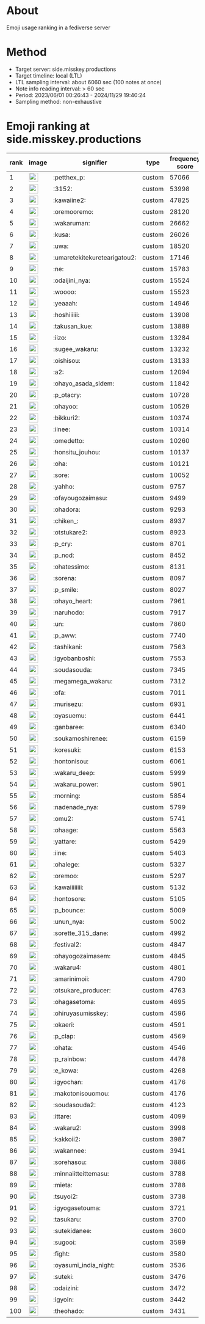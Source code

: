 # About
Emoji usage ranking in a fediverse server

# Method
- Target server: side.misskey.productions
- Target timeline: local (LTL)
- LTL sampling interval: about 6060 sec (100 notes at once)
- Note info reading interval: > 60 sec
- Period: 2023/06/01 00:26:43 - 2024/11/29 19:40:24 
- Sampling method: non-exhaustive

# Emoji ranking at side.misskey.productions

|rank|image|signifier|type|frequency score|
|----|----|----|----|----|
|1|<img height="24" src="https://side.misskey.productions/emoji/petthex_p.webp">|:petthex_p:|custom|57066|
|2|<img height="24" src="https://side.misskey.productions/emoji/3152.webp">|:3152:|custom|53998|
|3|<img height="24" src="https://side.misskey.productions/emoji/kawaiine2.webp">|:kawaiine2:|custom|47825|
|4|<img height="24" src="https://side.misskey.productions/emoji/oremooremo.webp">|:oremooremo:|custom|28120|
|5|<img height="24" src="https://side.misskey.productions/emoji/wakaruman.webp">|:wakaruman:|custom|26662|
|6|<img height="24" src="https://side.misskey.productions/emoji/kusa.webp">|:kusa:|custom|26026|
|7|<img height="24" src="https://side.misskey.productions/emoji/uwa.webp">|:uwa:|custom|18520|
|8|<img height="24" src="https://side.misskey.productions/emoji/umaretekitekuretearigatou2.webp">|:umaretekitekuretearigatou2:|custom|17146|
|9|<img height="24" src="https://side.misskey.productions/emoji/ne.webp">|:ne:|custom|15783|
|10|<img height="24" src="https://side.misskey.productions/emoji/odaijini_nya.webp">|:odaijini_nya:|custom|15524|
|11|<img height="24" src="https://side.misskey.productions/emoji/woooo.webp">|:woooo:|custom|15523|
|12|<img height="24" src="https://side.misskey.productions/emoji/yeaaah.webp">|:yeaaah:|custom|14946|
|13|<img height="24" src="https://side.misskey.productions/emoji/hoshiiiiii.webp">|:hoshiiiiii:|custom|13908|
|14|<img height="24" src="https://side.misskey.productions/emoji/takusan_kue.webp">|:takusan_kue:|custom|13889|
|15|<img height="24" src="https://side.misskey.productions/emoji/iizo.webp">|:iizo:|custom|13284|
|16|<img height="24" src="https://side.misskey.productions/emoji/sugee_wakaru.webp">|:sugee_wakaru:|custom|13232|
|17|<img height="24" src="https://side.misskey.productions/emoji/oishisou.webp">|:oishisou:|custom|13133|
|18|<img height="24" src="https://side.misskey.productions/emoji/a2.webp">|:a2:|custom|12094|
|19|<img height="24" src="https://side.misskey.productions/emoji/ohayo_asada_sidem.webp">|:ohayo_asada_sidem:|custom|11842|
|20|<img height="24" src="https://side.misskey.productions/emoji/p_otacry.webp">|:p_otacry:|custom|10728|
|21|<img height="24" src="https://side.misskey.productions/emoji/ohayoo.webp">|:ohayoo:|custom|10529|
|22|<img height="24" src="https://side.misskey.productions/emoji/bikkuri2.webp">|:bikkuri2:|custom|10374|
|23|<img height="24" src="https://side.misskey.productions/emoji/iinee.webp">|:iinee:|custom|10314|
|24|<img height="24" src="https://side.misskey.productions/emoji/omedetto.webp">|:omedetto:|custom|10260|
|25|<img height="24" src="https://side.misskey.productions/emoji/honsitu_jouhou.webp">|:honsitu_jouhou:|custom|10137|
|26|<img height="24" src="https://side.misskey.productions/emoji/oha.webp">|:oha:|custom|10121|
|27|<img height="24" src="https://side.misskey.productions/emoji/sore.webp">|:sore:|custom|10052|
|28|<img height="24" src="https://side.misskey.productions/emoji/yahho.webp">|:yahho:|custom|9757|
|29|<img height="24" src="https://side.misskey.productions/emoji/ofayougozaimasu.webp">|:ofayougozaimasu:|custom|9499|
|30|<img height="24" src="https://side.misskey.productions/emoji/ohadora.webp">|:ohadora:|custom|9293|
|31|<img height="24" src="https://side.misskey.productions/emoji/chiken_.webp">|:chiken_:|custom|8937|
|32|<img height="24" src="https://side.misskey.productions/emoji/otstukare2.webp">|:otstukare2:|custom|8923|
|33|<img height="24" src="https://side.misskey.productions/emoji/p_cry.webp">|:p_cry:|custom|8701|
|34|<img height="24" src="https://side.misskey.productions/emoji/p_nod.webp">|:p_nod:|custom|8452|
|35|<img height="24" src="https://side.misskey.productions/emoji/ohatessimo.webp">|:ohatessimo:|custom|8131|
|36|<img height="24" src="https://side.misskey.productions/emoji/sorena.webp">|:sorena:|custom|8097|
|37|<img height="24" src="https://side.misskey.productions/emoji/p_smile.webp">|:p_smile:|custom|8027|
|38|<img height="24" src="https://side.misskey.productions/emoji/ohayo_heart.webp">|:ohayo_heart:|custom|7961|
|39|<img height="24" src="https://side.misskey.productions/emoji/naruhodo.webp">|:naruhodo:|custom|7917|
|40|<img height="24" src="https://side.misskey.productions/emoji/un.webp">|:un:|custom|7860|
|41|<img height="24" src="https://side.misskey.productions/emoji/p_aww.webp">|:p_aww:|custom|7740|
|42|<img height="24" src="https://side.misskey.productions/emoji/tashikani.webp">|:tashikani:|custom|7563|
|43|<img height="24" src="https://side.misskey.productions/emoji/igyobanboshi.webp">|:igyobanboshi:|custom|7553|
|44|<img height="24" src="https://side.misskey.productions/emoji/soudasouda.webp">|:soudasouda:|custom|7345|
|45|<img height="24" src="https://side.misskey.productions/emoji/megamega_wakaru.webp">|:megamega_wakaru:|custom|7312|
|46|<img height="24" src="https://side.misskey.productions/emoji/ofa.webp">|:ofa:|custom|7011|
|47|<img height="24" src="https://side.misskey.productions/emoji/murisezu.webp">|:murisezu:|custom|6931|
|48|<img height="24" src="https://side.misskey.productions/emoji/oyasuemu.webp">|:oyasuemu:|custom|6441|
|49|<img height="24" src="https://side.misskey.productions/emoji/ganbaree.webp">|:ganbaree:|custom|6340|
|50|<img height="24" src="https://side.misskey.productions/emoji/soukamoshirenee.webp">|:soukamoshirenee:|custom|6159|
|51|<img height="24" src="https://side.misskey.productions/emoji/koresuki.webp">|:koresuki:|custom|6153|
|52|<img height="24" src="https://side.misskey.productions/emoji/hontonisou.webp">|:hontonisou:|custom|6061|
|53|<img height="24" src="https://side.misskey.productions/emoji/wakaru_deep.webp">|:wakaru_deep:|custom|5999|
|54|<img height="24" src="https://side.misskey.productions/emoji/wakaru_power.webp">|:wakaru_power:|custom|5901|
|55|<img height="24" src="https://side.misskey.productions/emoji/morning.webp">|:morning:|custom|5854|
|56|<img height="24" src="https://side.misskey.productions/emoji/nadenade_nya.webp">|:nadenade_nya:|custom|5799|
|57|<img height="24" src="https://side.misskey.productions/emoji/omu2.webp">|:omu2:|custom|5741|
|58|<img height="24" src="https://side.misskey.productions/emoji/ohaage.webp">|:ohaage:|custom|5563|
|59|<img height="24" src="https://side.misskey.productions/emoji/yattare.webp">|:yattare:|custom|5429|
|60|<img height="24" src="https://side.misskey.productions/emoji/iine.webp">|:iine:|custom|5403|
|61|<img height="24" src="https://side.misskey.productions/emoji/ohalege.webp">|:ohalege:|custom|5327|
|62|<img height="24" src="https://side.misskey.productions/emoji/oremoo.webp">|:oremoo:|custom|5297|
|63|<img height="24" src="https://side.misskey.productions/emoji/kawaiiiiiiii.webp">|:kawaiiiiiiii:|custom|5132|
|64|<img height="24" src="https://side.misskey.productions/emoji/hontosore.webp">|:hontosore:|custom|5105|
|65|<img height="24" src="https://side.misskey.productions/emoji/p_bounce.webp">|:p_bounce:|custom|5009|
|66|<img height="24" src="https://side.misskey.productions/emoji/unun_nya.webp">|:unun_nya:|custom|5002|
|67|<img height="24" src="https://side.misskey.productions/emoji/sorette_315_dane.webp">|:sorette_315_dane:|custom|4992|
|68|<img height="24" src="https://side.misskey.productions/emoji/festival2.webp">|:festival2:|custom|4847|
|69|<img height="24" src="https://side.misskey.productions/emoji/ohayogozaimasem.webp">|:ohayogozaimasem:|custom|4845|
|70|<img height="24" src="https://side.misskey.productions/emoji/wakaru4.webp">|:wakaru4:|custom|4801|
|71|<img height="24" src="https://side.misskey.productions/emoji/amarinimoii.webp">|:amarinimoii:|custom|4790|
|72|<img height="24" src="https://side.misskey.productions/emoji/otsukare_producer.webp">|:otsukare_producer:|custom|4763|
|73|<img height="24" src="https://side.misskey.productions/emoji/ohagasetoma.webp">|:ohagasetoma:|custom|4695|
|74|<img height="24" src="https://side.misskey.productions/emoji/ohiruyasumisskey.webp">|:ohiruyasumisskey:|custom|4596|
|75|<img height="24" src="https://side.misskey.productions/emoji/okaeri.webp">|:okaeri:|custom|4591|
|76|<img height="24" src="https://side.misskey.productions/emoji/p_clap.webp">|:p_clap:|custom|4569|
|77|<img height="24" src="https://side.misskey.productions/emoji/ohata.webp">|:ohata:|custom|4546|
|78|<img height="24" src="https://side.misskey.productions/emoji/p_rainbow.webp">|:p_rainbow:|custom|4478|
|79|<img height="24" src="https://side.misskey.productions/emoji/e_kowa.webp">|:e_kowa:|custom|4268|
|80|<img height="24" src="https://side.misskey.productions/emoji/igyochan.webp">|:igyochan:|custom|4176|
|81|<img height="24" src="https://side.misskey.productions/emoji/makotonisouomou.webp">|:makotonisouomou:|custom|4176|
|82|<img height="24" src="https://side.misskey.productions/emoji/soudasouda2.webp">|:soudasouda2:|custom|4123|
|83|<img height="24" src="https://side.misskey.productions/emoji/ittare.webp">|:ittare:|custom|4099|
|84|<img height="24" src="https://side.misskey.productions/emoji/wakaru2.webp">|:wakaru2:|custom|3998|
|85|<img height="24" src="https://side.misskey.productions/emoji/kakkoii2.webp">|:kakkoii2:|custom|3987|
|86|<img height="24" src="https://side.misskey.productions/emoji/wakannee.webp">|:wakannee:|custom|3941|
|87|<img height="24" src="https://side.misskey.productions/emoji/sorehasou.webp">|:sorehasou:|custom|3886|
|88|<img height="24" src="https://side.misskey.productions/emoji/minnaiitteittemasu.webp">|:minnaiitteittemasu:|custom|3788|
|89|<img height="24" src="https://side.misskey.productions/emoji/mieta.webp">|:mieta:|custom|3788|
|90|<img height="24" src="https://side.misskey.productions/emoji/tsuyoi2.webp">|:tsuyoi2:|custom|3738|
|91|<img height="24" src="https://side.misskey.productions/emoji/igyogasetouma.webp">|:igyogasetouma:|custom|3721|
|92|<img height="24" src="https://side.misskey.productions/emoji/tasukaru.webp">|:tasukaru:|custom|3700|
|93|<img height="24" src="https://side.misskey.productions/emoji/sutekidanee.webp">|:sutekidanee:|custom|3600|
|94|<img height="24" src="https://side.misskey.productions/emoji/sugooi.webp">|:sugooi:|custom|3599|
|95|<img height="24" src="https://side.misskey.productions/emoji/fight.webp">|:fight:|custom|3580|
|96|<img height="24" src="https://side.misskey.productions/emoji/oyasumi_india_night.webp">|:oyasumi_india_night:|custom|3536|
|97|<img height="24" src="https://side.misskey.productions/emoji/suteki.webp">|:suteki:|custom|3476|
|98|<img height="24" src="https://side.misskey.productions/emoji/odaizini.webp">|:odaizini:|custom|3472|
|99|<img height="24" src="https://side.misskey.productions/emoji/igyoin.webp">|:igyoin:|custom|3442|
|100|<img height="24" src="https://side.misskey.productions/emoji/theohado.webp">|:theohado:|custom|3431|
